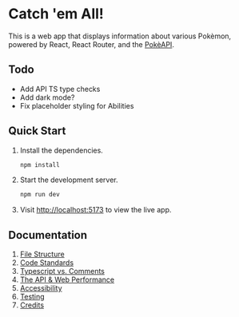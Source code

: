 # Catch 'em All!

This is a web app that displays information about various Pokèmon, powered by React, React Router, and the [PokèAPI](https://pokeapi.co).


## Todo

- Add API TS type checks
- Add dark mode?
- Fix placeholder styling for Abilities



## Quick Start

1. Install the dependencies.
	```bash
	npm install
	```
2. Start the development server.
	```bash
	npm run dev
	```
3. Visit [http://localhost:5173](http://localhost:5173) to view the live app.



## Documentation

1. [File Structure](./docs/file-structure.md)
2. [Code Standards](./docs/code-standards.md)
3. [Typescript vs. Comments](./docs/typescript-vs-comments.md)
4. [The API & Web Performance](./docs/api-performance.md)
5. [Accessibility](./docs/accessibility.md)
6. [Testing](./docs/testing.md)
7. [Credits](./docs/credits.md)
